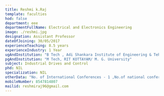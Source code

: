```yaml
---
title: Reshmi k.Raj 
template: faculties
hod: false
department: eee
departmentFullName: Electrical and Electronics Engineering
image: ./reshmi.jpg
designation: Assistant Professor
dateOfJoining: 30/05/2017
experienceTeaching: 8.5 years
experienceIndustry: 1 Year
ugAndInstitution: "B Tech , Adi Shankara Institute of Engineering & Tehnology/ M. G. University"
pgAndInstitution: "M Tech, RIT KOTTAYAM/ M. G. University"
subject: Industrial Drives and Control
phd: NIL
specialization: NIL
otherData: "No. of International Conferences - 1 ,No.of national conferences - 1"
mobileNumber: 8547814807
mailid: reshmiraj96@gmail.com
---
```

